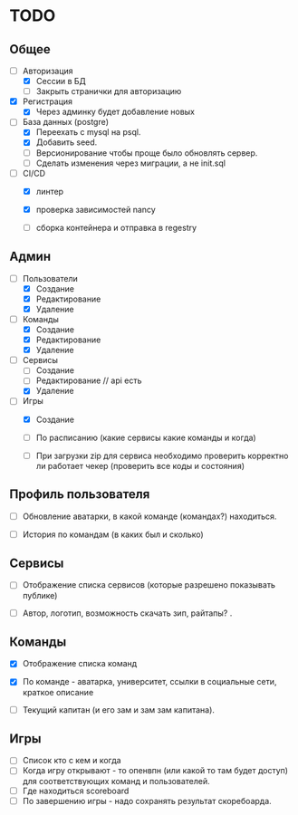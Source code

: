 # TODO


## Общее

- [ ] Авторизация
    - [x] Сессии в БД
    - [ ] Закрыть странички для авторизацию
- [x] Регистрация
    - [x] Через админку будет добавление новых
- [ ] База данных (postgre)
    - [x] Переехать с mysql на psql.
    - [x] Добавить seed.
    - [ ] Версионирование чтобы проще было обновлять сервер.
    - [ ] Сделать изменения через миграции, а не init.sql
- [ ] CI/CD
    - [x] линтер
    - [x] проверка зависимостей nancy
    - [ ] сборка контейнера и отправка в regestry


## Админ

- [ ] Пользователи
    - [x] Создание
    - [x] Редактирование
    - [x] Удаление
- [ ] Команды
    - [x] Создание
    - [x] Редактирование
    - [x] Удаление
- [ ] Сервисы
    - [ ] Создание
    - [ ] Редактирование // api есть
    - [x] Удаление
- [ ] Игры
    - [x] Создание
    - [ ] По расписанию (какие сервисы какие команды и когда)
    - [ ] При загрузки zip для сервиса необходимо проверить корректно ли работает чекер (проверить все коды и состояния)


## Профиль пользователя

- [ ] Обновление аватарки, в какой команде (командах?) находиться.
- [ ] История по командам (в каких был и сколько)


## Сервисы

- [ ] Отображение списка сервисов (которые разрешено показывать публике)
- [ ] Автор, логотип, возможность скачать зип, райтапы? .


## Команды

- [x] Отображение списка команд
- [x] По команде - аватарка, университет, ссылки в социальные сети, краткое описание
- [ ] Текущий капитан (и его зам и зам зам капитана).


## Игры

- [ ] Список кто с кем и когда
- [ ] Когда игру открывают - то опенвпн (или какой то там будет доступ) для соответствующих команд и пользователей.
- [ ] Где находиться scoreboard
- [ ] По завершению игры - надо сохранять результат скоребоарда.
